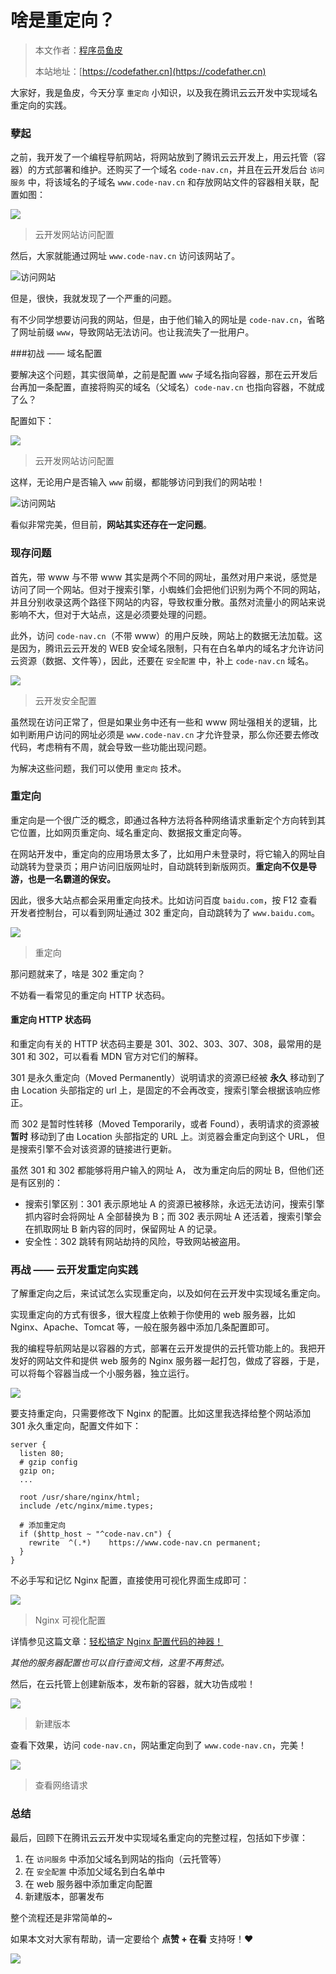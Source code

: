 # 啥是重定向？

> 本文作者：[程序员鱼皮](https://yuyuanweb.feishu.cn/wiki/Abldw5WkjidySxkKxU2cQdAtnah)
>
> 本站地址：[https://codefather.cn](https://codefather.cn)

大家好，我是鱼皮，今天分享 `重定向` 小知识，以及我在腾讯云云开发中实现域名重定向的实践。

### 孽起

之前，我开发了一个编程导航网站，将网站放到了腾讯云云开发上，用云托管（容器）的方式部署和维护。还购买了一个域名 `code-nav.cn`，并且在云开发后台 `访问服务` 中，将该域名的子域名 `www.code-nav.cn` 和存放网站文件的容器相关联，配置如图：

![](https://pic.yupi.icu/5563/202311071347374.png)

> 云开发网站访问配置

然后，大家就能通过网址 `www.code-nav.cn` 访问该网站了。

![](https://pic.yupi.icu/5563/202311071346677.png)访问网站

但是，很快，我就发现了一个严重的问题。

有不少同学想要访问我的网站，但是，由于他们输入的网址是 `code-nav.cn`，省略了网址前缀 `www`，导致网站无法访问。也让我流失了一批用户。

\###初战 —— 域名配置

要解决这个问题，其实很简单，之前是配置 `www` 子域名指向容器，那在云开发后台再加一条配置，直接将购买的域名（父域名）`code-nav.cn` 也指向容器，不就成了么？

配置如下：

![](https://pic.yupi.icu/5563/202311071346087.png)

> 云开发网站访问配置

这样，无论用户是否输入 `www` 前缀，都能够访问到我们的网站啦！

![](https://pic.yupi.icu/5563/202311071346824.png)访问网站

看似非常完美，但目前，**网站其实还存在一定问题**。

### 现存问题

首先，带 www 与不带 www 其实是两个不同的网址，虽然对用户来说，感觉是访问了同一个网站。但对于搜索引擎，小蜘蛛们会把他们识别为两个不同的网站，并且分别收录这两个路径下网站的内容，导致权重分散。虽然对流量小的网站来说影响不大，但对于大站点，这是必须要处理的问题。

此外，访问 `code-nav.cn`（不带 www）的用户反映，网站上的数据无法加载。这是因为，腾讯云云开发的 WEB 安全域名限制，只有在白名单内的域名才允许访问云资源（数据、文件等），因此，还要在 `安全配置` 中，补上 `code-nav.cn` 域名。

![](https://pic.yupi.icu/5563/202311071346212.png)

> 云开发安全配置

虽然现在访问正常了，但是如果业务中还有一些和 www 网址强相关的逻辑，比如判断用户访问的网址必须是 `www.code-nav.cn` 才允许登录，那么你还要去修改代码，考虑稍有不周，就会导致一些功能出现问题。

为解决这些问题，我们可以使用 `重定向` 技术。

### 重定向

重定向是一个很广泛的概念，即通过各种方法将各种网络请求重新定个方向转到其它位置，比如网页重定向、域名重定向、数据报文重定向等。

在网站开发中，重定向的应用场景太多了，比如用户未登录时，将它输入的网址自动跳转为登录页；用户访问旧版网址时，自动跳转到新版网页。**重定向不仅是导游，也是一名霸道的保安。**

因此，很多大站点都会采用重定向技术。比如访问百度 `baidu.com`，按 F12 查看开发者控制台，可以看到网址通过 302 重定向，自动跳转为了 `www.baidu.com`。

![](https://pic.yupi.icu/5563/202311071346576.png)

> 重定向

那问题就来了，啥是 302 重定向？

不妨看一看常见的重定向 HTTP 状态码。

#### 重定向 HTTP 状态码

和重定向有关的 HTTP 状态码主要是 301、302、303、307、308，最常用的是 301 和 302，可以看看 MDN 官方对它们的解释。

301 是永久重定向（Moved Permanently）说明请求的资源已经被 **永久** 移动到了由 Location 头部指定的 url 上，是固定的不会再改变，搜索引擎会根据该响应修正。

而 302 是暂时性转移（Moved Temporarily，或者 Found），表明请求的资源被 **暂时** 移动到了由 Location 头部指定的 URL 上。浏览器会重定向到这个 URL， 但是搜索引擎不会对该资源的链接进行更新。

虽然 301 和 302 都能够将用户输入的网址 A， 改为重定向后的网址 B，但他们还是有区别的：

- 搜索引擎区别：301 表示原地址 A 的资源已被移除，永远无法访问，搜索引擎抓内容时会将网址 A 全部替换为 B；而 302 表示网址 A 还活着，搜索引擎会在抓取网址 B 新内容的同时，保留网址 A 的记录。
- 安全性：302 跳转有网站劫持的风险，导致网站被盗用。

### 再战 —— 云开发重定向实践

了解重定向之后，来试试怎么实现重定向，以及如何在云开发中实现域名重定向。

实现重定向的方式有很多，很大程度上依赖于你使用的 web 服务器，比如 Nginx、Apache、Tomcat 等，一般在服务器中添加几条配置即可。

我的编程导航网站是以容器的方式，部署在云开发提供的云托管功能上的。我把开发好的网站文件和提供 web 服务的 Nginx 服务器一起打包，做成了容器，于是，可以将每个容器当成一个小服务器，独立运行。

![](https://pic.yupi.icu/5563/202311071346574.png)

要支持重定向，只需要修改下 Nginx 的配置。比如这里我选择给整个网站添加 301 永久重定向，配置文件如下：

```
server {
  listen 80;
  # gzip config
  gzip on;
  ...

  root /usr/share/nginx/html;
  include /etc/nginx/mime.types;

  # 添加重定向
  if ($http_host ~ "^code-nav.cn") {
    rewrite  ^(.*)    https://www.code-nav.cn permanent;
  }
}
```

不必手写和记忆 Nginx 配置，直接使用可视化界面生成即可：

![](https://pic.yupi.icu/5563/202311071346549.png)

> Nginx 可视化配置

详情参见这篇文章：[轻松搞定 Nginx 配置代码的神器！](https://mp.weixin.qq.com/s?__biz=Mzg2NjU1MjU5Ng==&mid=2247484369&idx=1&sn=da9d7ee4a589cfab9eb7ab0f629f3211&scene=21#wechat_redirect)

*其他的服务器配置也可以自行查阅文档，这里不再赘述。*

然后，在云托管上创建新版本，发布新的容器，就大功告成啦！

![](https://pic.yupi.icu/5563/202311071346106.png)

> 新建版本

查看下效果，访问 `code-nav.cn`，网站重定向到了 `www.code-nav.cn`，完美！

![](https://pic.yupi.icu/5563/202311071346429.png)

> 查看网络请求

### 总结

最后，回顾下在腾讯云云开发中实现域名重定向的完整过程，包括如下步骤：

1. 在 `访问服务` 中添加父域名到网站的指向（云托管等）
2. 在 `安全配置` 中添加父域名到白名单中
3. 在 web 服务器中添加重定向配置
4. 新建版本，部署发布

整个流程还是非常简单的~

如果本文对大家有帮助，请一定要给个 **点赞 + 在看** 支持呀！❤️

![](https://pic.yupi.icu/5563/202311071346681.png)